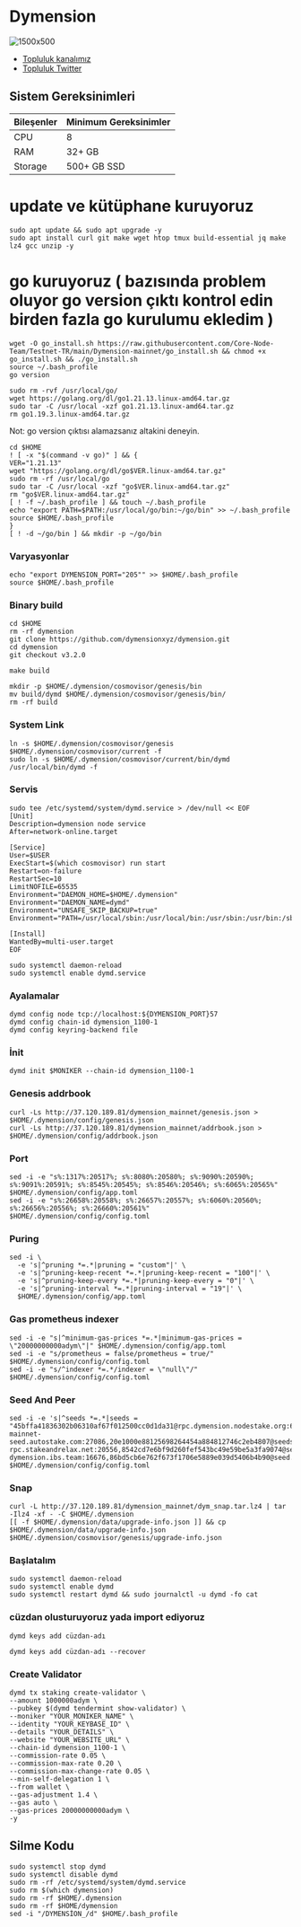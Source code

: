 # Dymension
![1500x500](https://user-images.githubusercontent.com/91562185/234884978-f1a6b9f1-5939-422c-af5d-ca66a9feb758.jpg)

 * [Topluluk kanalımız](https://t.me/corenodechat)<br>
 * [Topluluk Twitter](https://twitter.com/corenodeHQ)<br>

## Sistem Gereksinimleri
| Bileşenler | Minimum Gereksinimler | 
| ------------ | ------------ |
| CPU |	8|
| RAM	| 32+ GB |
| Storage	| 500+ GB SSD |


# update ve kütüphane kuruyoruz
```
sudo apt update && sudo apt upgrade -y
sudo apt install curl git make wget htop tmux build-essential jq make lz4 gcc unzip -y  
```
# go kuruyoruz ( bazısında problem oluyor go version çıktı kontrol edin birden fazla go kurulumu ekledim )
```
wget -O go_install.sh https://raw.githubusercontent.com/Core-Node-Team/Testnet-TR/main/Dymension-mainnet/go_install.sh && chmod +x go_install.sh && ./go_install.sh
source ~/.bash_profile
go version
```
```
sudo rm -rvf /usr/local/go/
wget https://golang.org/dl/go1.21.13.linux-amd64.tar.gz
sudo tar -C /usr/local -xzf go1.21.13.linux-amd64.tar.gz
rm go1.19.3.linux-amd64.tar.gz
```
Not: go version çıktısı alamazsanız altakini deneyin.
```
cd $HOME
! [ -x "$(command -v go)" ] && {
VER="1.21.13"
wget "https://golang.org/dl/go$VER.linux-amd64.tar.gz"
sudo rm -rf /usr/local/go
sudo tar -C /usr/local -xzf "go$VER.linux-amd64.tar.gz"
rm "go$VER.linux-amd64.tar.gz"
[ ! -f ~/.bash_profile ] && touch ~/.bash_profile
echo "export PATH=$PATH:/usr/local/go/bin:~/go/bin" >> ~/.bash_profile
source $HOME/.bash_profile
}
[ ! -d ~/go/bin ] && mkdir -p ~/go/bin
```

### Varyasyonlar
```
echo "export DYMENSION_PORT="205"" >> $HOME/.bash_profile
source $HOME/.bash_profile
```
### Binary build
```
cd $HOME
rm -rf dymension
git clone https://github.com/dymensionxyz/dymension.git
cd dymension
git checkout v3.2.0
```
```
make build
```
```
mkdir -p $HOME/.dymension/cosmovisor/genesis/bin
mv build/dymd $HOME/.dymension/cosmovisor/genesis/bin/
rm -rf build
```
### System Link
```
ln -s $HOME/.dymension/cosmovisor/genesis $HOME/.dymension/cosmovisor/current -f
sudo ln -s $HOME/.dymension/cosmovisor/current/bin/dymd /usr/local/bin/dymd -f
```
### Servis
```
sudo tee /etc/systemd/system/dymd.service > /dev/null << EOF
[Unit]
Description=dymension node service
After=network-online.target

[Service]
User=$USER
ExecStart=$(which cosmovisor) run start
Restart=on-failure
RestartSec=10
LimitNOFILE=65535
Environment="DAEMON_HOME=$HOME/.dymension"
Environment="DAEMON_NAME=dymd"
Environment="UNSAFE_SKIP_BACKUP=true"
Environment="PATH=/usr/local/sbin:/usr/local/bin:/usr/sbin:/usr/bin:/sbin:/bin:/usr/games:/usr/local/games:/snap/bin:$HOME/.dymension/cosmovisor/current/bin"

[Install]
WantedBy=multi-user.target
EOF
```
```
sudo systemctl daemon-reload
sudo systemctl enable dymd.service
```
### Ayalamalar
```
dymd config node tcp://localhost:${DYMENSION_PORT}57
dymd config chain-id dymension_1100-1
dymd config keyring-backend file
```
### İnit
```
dymd init $MONIKER --chain-id dymension_1100-1
```
### Genesis addrbook
```
curl -Ls http://37.120.189.81/dymension_mainnet/genesis.json > $HOME/.dymension/config/genesis.json
curl -Ls http://37.120.189.81/dymension_mainnet/addrbook.json > $HOME/.dymension/config/addrbook.json
```
### Port
```
sed -i -e "s%:1317%:20517%; s%:8080%:20580%; s%:9090%:20590%; s%:9091%:20591%; s%:8545%:20545%; s%:8546%:20546%; s%:6065%:20565%" $HOME/.dymension/config/app.toml
sed -i -e "s%:26658%:20558%; s%:26657%:20557%; s%:6060%:20560%; s%:26656%:20556%; s%:26660%:20561%" $HOME/.dymension/config/config.toml

```
### Puring
```
sed -i \
  -e 's|^pruning *=.*|pruning = "custom"|' \
  -e 's|^pruning-keep-recent *=.*|pruning-keep-recent = "100"|' \
  -e 's|^pruning-keep-every *=.*|pruning-keep-every = "0"|' \
  -e 's|^pruning-interval *=.*|pruning-interval = "19"|' \
  $HOME/.dymension/config/app.toml
```
### Gas prometheus indexer
```
sed -i -e "s|^minimum-gas-prices *=.*|minimum-gas-prices = \"20000000000adym\"|" $HOME/.dymension/config/app.toml
sed -i -e "s/prometheus = false/prometheus = true/" $HOME/.dymension/config/config.toml
sed -i -e "s/^indexer *=.*/indexer = \"null\"/" $HOME/.dymension/config/config.toml
```
### Seed And Peer
```
sed -i -e 's|^seeds *=.*|seeds = "45bffa41836302b06310af67f012500cc0d1da31@rpc.dymension.nodestake.org:666,ebc272824924ea1a27ea3183dd0b9ba713494f83@dymension-mainnet-seed.autostake.com:27086,20e1000e88125698264454a884812746c2eb4807@seeds.lavenderfive.com:20556,400f3d9e30b69e78a7fb891f60d76fa3c73f0ecc@dymension.rpc.kjnodes.com:14659,193262e32a9d7d3fffe14073160cabc4cdfef26b@dymension-rpc.stakeandrelax.net:20556,8542cd7e6bf9d260fef543bc49e59be5a3fa9074@seed.publicnode.com:26656,c28827cb96c14c905b127b92065a3fb4cd77d7f6@seeds.whispernode.com:20556,10ed1e176d874c8bb3c7c065685d2da6a4b86475@seed-dymension.ibs.team:16676,86bd5cb6e762f673f1706e5889e039d5406b4b90@seed.dymension.node75.org:10956,258f523c96efde50d5fe0a9faeea8a3e83be22ca@seed.mainnet.dymension.aviaone.com:10290"|' $HOME/.dymension/config/config.toml
```
### Snap
```
curl -L http://37.120.189.81/dymension_mainnet/dym_snap.tar.lz4 | tar -Ilz4 -xf - -C $HOME/.dymension
[[ -f $HOME/.dymension/data/upgrade-info.json ]] && cp $HOME/.dymension/data/upgrade-info.json $HOME/.dymension/cosmovisor/genesis/upgrade-info.json
```
### Başlatalım
```
sudo systemctl daemon-reload
sudo systemctl enable dymd
sudo systemctl restart dymd && sudo journalctl -u dymd -fo cat
```

### cüzdan olusturuyoruz yada import ediyoruz
```
dymd keys add cüzdan-adı 
```
```
dymd keys add cüzdan-adı --recover
```
### Create Validator
```
dymd tx staking create-validator \
--amount 1000000adym \
--pubkey $(dymd tendermint show-validator) \
--moniker "YOUR_MONIKER_NAME" \
--identity "YOUR_KEYBASE_ID" \
--details "YOUR_DETAILS" \
--website "YOUR_WEBSITE_URL" \
--chain-id dymension_1100-1 \
--commission-rate 0.05 \
--commission-max-rate 0.20 \
--commission-max-change-rate 0.05 \
--min-self-delegation 1 \
--from wallet \
--gas-adjustment 1.4 \
--gas auto \
--gas-prices 20000000000adym \
-y
  ```
## Silme Kodu
 ```
sudo systemctl stop dymd
sudo systemctl disable dymd
sudo rm -rf /etc/systemd/system/dymd.service
sudo rm $(which dymension)
sudo rm -rf $HOME/.dymension
sudo rm -rf $HOME/dymension
sed -i "/DYMENSİON_/d" $HOME/.bash_profile
 ```
